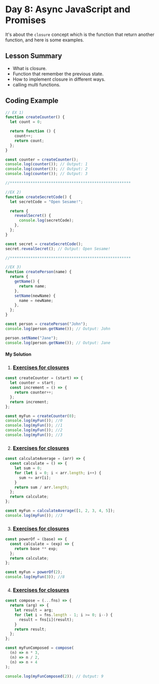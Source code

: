 # Day 8: Async JavaScript and Promises

It's about the `closure` concept which is the function that return another function, and here is some examples.

## Lesson Summary

- What is closure.
- Function that remember the previous state.
- How to implement closure in different ways.
- calling multi functions.

## Coding Example

```javascript
// EX 1)
function createCounter() {
  let count = 0;

  return function () {
    count++;
    return count;
  };
}

const counter = createCounter();
console.log(counter()); // Output: 1
console.log(counter()); // Output: 2
console.log(counter()); // Output: 3

//*****************************************************

//EX 2)
function createSecretCode() {
  let secretCode = "Open Sesame!";

  return {
    revealSecret() {
      console.log(secretCode);
    },
  };
}

const secret = createSecretCode();
secret.revealSecret(); // Output: Open Sesame!

//*****************************************************

//EX 3)
function createPerson(name) {
  return {
    getName() {
      return name;
    },
    setName(newName) {
      name = newName;
    },
  };
}

const person = createPerson("John");
console.log(person.getName()); // Output: John

person.setName("Jane");
console.log(person.getName()); // Output: Jane
```

#### My Solution

1. ### [Exercises for closures](https://github.com/orjwan-alrajaby/gsg-expressjs-backend-training-2023/blob/main/learning-sprint-1/week2-day2-tasks/tasks.md)

```javascript
const createCounter = (start) => {
  let counter = start;
  const increment = () => {
    return counter++;
  };
  return increment;
};

const myFun = createCounter(0);
console.log(myFun()); //0
console.log(myFun()); //1
console.log(myFun()); //2
console.log(myFun()); //3
```

2. ### [Exercises for closures](https://github.com/orjwan-alrajaby/gsg-expressjs-backend-training-2023/blob/main/learning-sprint-1/week2-day2-tasks/tasks.md)

```javascript
const calculateAverage = (arr) => {
  const calculate = () => {
    let sum = 0;
    for (let i = 0; i < arr.length; i++) {
      sum += arr[i];
    }
    return sum / arr.length;
  };
  return calculate;
};

const myFun = calculateAverage([1, 2, 3, 4, 5]);
console.log(myFun()); //3
```

3. ### [Exercises for closures](https://github.com/orjwan-alrajaby/gsg-expressjs-backend-training-2023/blob/main/learning-sprint-1/week2-day2-tasks/tasks.md)

```javascript
const powerOf = (base) => {
  const calculate = (exp) => {
    return base ** exp;
  };
  return calculate;
};

const myFun = powerOf(2);
console.log(myFun(3)); //8
```

4. ### [Exercises for closures](https://github.com/orjwan-alrajaby/gsg-expressjs-backend-training-2023/blob/main/learning-sprint-1/week2-day2-tasks/tasks.md)

```javascript
const compose = (...fns) => {
  return (arg) => {
    let result = arg;
    for (let i = fns.length - 1; i >= 0; i--) {
      result = fns[i](result);
    }
    return result;
  };
};

const myFunComposed = compose(
  (n) => n * 3,
  (n) => n / 2,
  (n) => n + 4
);

console.log(myFunComposed(2)); // Output: 9
```

